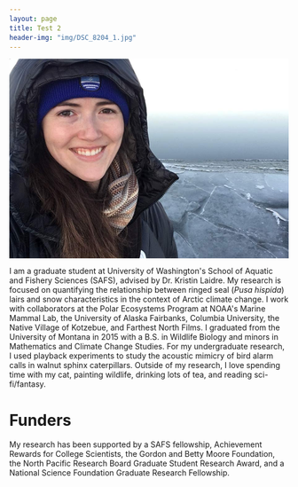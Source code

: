 ```yaml
---
layout: page
title: Test 2
header-img: "img/DSC_8204_1.jpg"
---
```


<!--![Photo of Jessie](https://raw.githubusercontent.com/jmlinds/jmlinds.github.io/gh-pages/IMG_1930_2_resized.jpg) -->
<p style="text-align:center;">
<img src="https://raw.githubusercontent.com/jmlinds/jmlinds.github.io/gh-pages/IMG_1930_2_resized.jpg" align="middle" width="600" />
</p>

I am a graduate student at University of Washington's School of Aquatic and
Fishery Sciences (SAFS), advised by Dr. Kristin Laidre. <!-- would be cool to link to her page -->
My research is focused on quantifying the relationship between ringed seal (*Pusa hispida*) lairs and snow characteristics
in the context of Arctic climate change. I work with collaborators at the Polar Ecosystems Program
at NOAA's Marine Mammal Lab, the University of Alaska Fairbanks, Columbia University,
the Native Village of Kotzebue, and Farthest North Films. I graduated from the University of Montana
in 2015 with a B.S. in Wildlife Biology and minors in Mathematics and Climate Change Studies.
For my undergraduate research, I used playback experiments to study the acoustic mimicry of bird alarm
calls in walnut sphinx caterpillars. Outside of my research, I love spending time with my cat,
painting wildlife, drinking lots of tea, and reading sci-fi/fantasy.

# Funders
My research has been supported by a SAFS fellowship, Achievement Rewards for College Scientists,
the Gordon and Betty Moore Foundation, the North Pacific Research Board Graduate Student
Research Award, and a National Science Foundation Graduate Research Fellowship.
